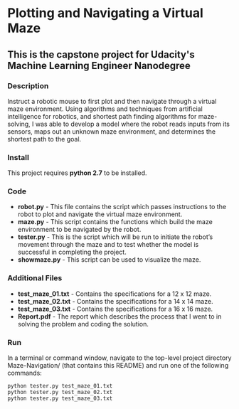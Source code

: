 # Plotting and Navigating a Virtual Maze

## This is the capstone project for Udacity's Machine Learning Engineer Nanodegree

### Description

Instruct a robotic mouse to first plot and then navigate through a virtual maze environment. Using algorithms and techniques from artificial intelligence for robotics, and shortest path finding algorithms for maze-solving, I was able to develop a model where the robot reads inputs from its sensors, maps out an unknown maze environment, and determines the shortest path to the goal.

### Install

This project requires **python 2.7** to be installed.

### Code

* **robot.py** - This file contains the script which passes instructions to the robot to plot and navigate the virtual maze environment.
* **maze.py** - This script contains the functions which build the maze environment to be navigated by the robot.
* **tester.py** - This is the script which will be run to initiate the robot’s movement through the maze and to test whether the model is successful in completing the project.
* **showmaze.py** - This script can be used to visualize the maze.

### Additional Files

* **test_maze_01.txt** - Contains the specifications for a 12 x 12 maze.
* **test_maze_02.txt** - Contains the specifications for a 14 x 14 maze.
* **test_maze_03.txt** - Contains the specifications for a 16 x 16 maze.
* **Report.pdf** - The report which describes the process that I went to in solving the problem and coding the solution.

### Run

In a terminal or command window, navigate to the top-level project directory Maze-Navigation/ (that contains this README) and run one of the following commands:
```
python tester.py test_maze_01.txt
python tester.py test_maze_02.txt
python tester.py test_maze_03.txt
```
